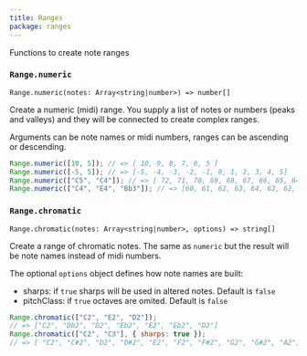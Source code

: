 ```yaml
---
title: Ranges
package: ranges
---
```


Functions to create note ranges

### `Range.numeric`

`Range.numeric(notes: Array<string|number>) => number[]`

Create a numeric (midi) range. You supply a list of notes or numbers (peaks and valleys) and they will be connected to create complex ranges.

Arguments can be note names or midi numbers, ranges can be ascending or descending.

```js
Range.numeric([10, 5]); // => [ 10, 9, 8, 7, 6, 5 ]
Range.numeric([-5, 5]); // => [-5, -4, -3, -2, -1, 0, 1, 2, 3, 4, 5]
Range.numeric(["C5", "C4"]); // => [ 72, 71, 70, 69, 68, 67, 66, 65, 64, 63, 62, 61, 60 ]
Range.numeric(["C4", "E4", "Bb3"]); // => [60, 61, 62, 63, 64, 63, 62, 61, 60, 59, 58]
```

### `Range.chromatic`

`Range.chromatic(notes: Array<string|number>, options) => string[]`

Create a range of chromatic notes. The same as `numeric` but the result will be note names instead of midi numbers.

The optional `options` object defines how note names are built:

- sharps: if `true` sharps will be used in altered notes. Default is `false`
- pitchClass: if `true` octaves are omited. Default is `false`

```js
Range.chromatic(["C2", "E2", "D2"]);
// => ["C2", "Db2", "D2", "Eb2", "E2", "Eb2", "D2"]
Range.chromatic(["C2", "C3"], { sharps: true });
// => [ "C2", "C#2", "D2", "D#2", "E2", "F2", "F#2", "G2", "G#2", "A2", "A#2", "B2", "C3" ]
```
